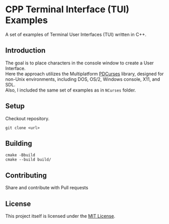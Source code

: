 # CPP Terminal Interface (TUI) Examples

A set of examples of Terminal User Interfaces (TUI) written in C++.

## Introduction

The goal is to place characters in the console window to create a User Interface.  
Here the approach utilizes the Multiplatform [PDCurses](https://github.com/wmcbrine/PDCurses) library, designed for non-Unix
environments, including DOS, OS/2, Windows console, X11, and SDL.  
Also, I included the same set of examples as in `NCurses` folder.

## Setup 

Checkout repository.
```console
git clone <url>
```

## Building

```console
cmake -Bbuild
cmake --build build/
```

## Contributing

Share and contribute with Pull requests

## License

This project itself is licensed under the [MIT License](https://opensource.org/licenses/MIT).